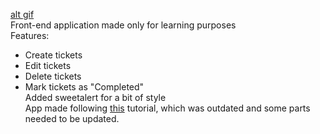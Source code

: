[alt gif](https://i.imgur.com/qFZnRig.gif)  
Front-end application made only for learning purposes  
Features:  
* Create tickets  
* Edit tickets
* Delete tickets 
* Mark tickets as "Completed"  
Added sweetalert for a bit of style  
App made following [this](https://scotch.io/tutorials/build-a-to-do-app-with-vue-js-2) tutorial, which was outdated and some parts needed to be updated.
